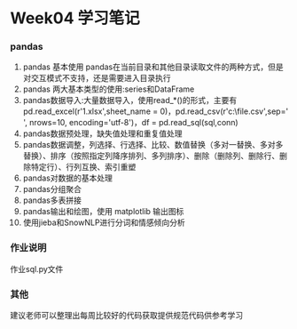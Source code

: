 # Week04 学习笔记
### pandas
1. pandas 基本使用 pandas在当前目录和其他目录读取文件的两种方式，但是对交互模式不支持，还是需要进入目录执行
2. pandas 两大基本类型的使用:series和DataFrame
3. pandas数据导入:大量数据导入，使用read_*()的形式，主要有pd.read_excel(r'1.xlsx',sheet_name = 0)，pd.read_csv(r'c:\file.csv',sep=' ', nrows=10, encoding='utf-8')，df = pd.read_sql(sql,conn)
4. pandas数据预处理，缺失值处理和重复值处理
5. pandas数据调整，列选择、行选择、比较、数值替换（多对一替换、多对多替换）、排序（按照指定列降序排列、多列排序）、删除（删除列、删除行、删除特定行）、行列互换、索引重塑
6. pandas对数据的基本处理
7. pandas分组聚合
8. pandas多表拼接
9. pandas输出和绘图，使用 matplotlib 输出图标
10. 使用jieba和SnowNLP进行分词和情感倾向分析
### 作业说明
作业sql.py文件
### 其他
建议老师可以整理出每周比较好的代码获取提供规范代码供参考学习
